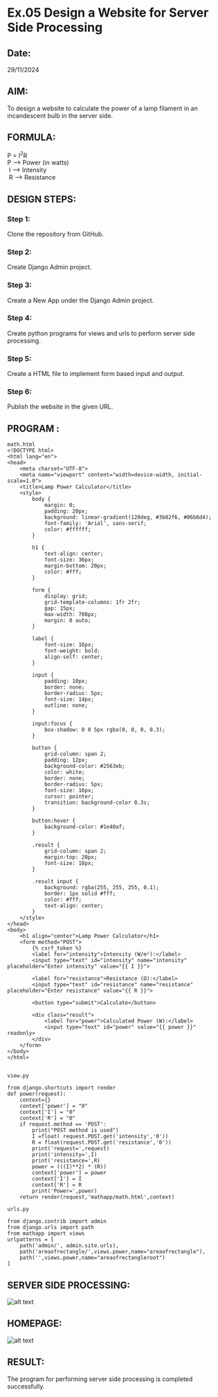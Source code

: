 # Ex.05 Design a Website for Server Side Processing
## Date:
29/11/2024
## AIM:
 To design a website to calculate the power of a lamp filament in an incandescent bulb in the server side. 


## FORMULA:
P = I<sup>2</sup>R
<br> P --> Power (in watts)
<br> I --> Intensity
<br> R --> Resistance

## DESIGN STEPS:

### Step 1:
Clone the repository from GitHub.

### Step 2:
Create Django Admin project.

### Step 3:
Create a New App under the Django Admin project.

### Step 4:
Create python programs for views and urls to perform server side processing.

### Step 5:
Create a HTML file to implement form based input and output.

### Step 6:
Publish the website in the given URL.

## PROGRAM :
```
math.html
<!DOCTYPE html>
<html lang="en">
<head>
    <meta charset="UTF-8">
    <meta name="viewport" content="width=device-width, initial-scale=1.0">
    <title>Lamp Power Calculator</title>
    <style>
        body {
            margin: 0;
            padding: 20px;
            background: linear-gradient(120deg, #3b82f6, #06b6d4);
            font-family: 'Arial', sans-serif;
            color: #ffffff;
        }

        h1 {
            text-align: center;
            font-size: 36px;
            margin-bottom: 20px;
            color: #fff;
        }

        form {
            display: grid;
            grid-template-columns: 1fr 2fr;
            gap: 15px;
            max-width: 700px;
            margin: 0 auto;
        }

        label {
            font-size: 16px;
            font-weight: bold;
            align-self: center;
        }

        input {
            padding: 10px;
            border: none;
            border-radius: 5px;
            font-size: 14px;
            outline: none;
        }

        input:focus {
            box-shadow: 0 0 5px rgba(0, 0, 0, 0.3);
        }

        button {
            grid-column: span 2;
            padding: 12px;
            background-color: #2563eb;
            color: white;
            border: none;
            border-radius: 5px;
            font-size: 16px;
            cursor: pointer;
            transition: background-color 0.3s;
        }

        button:hover {
            background-color: #1e40af;
        }

        .result {
            grid-column: span 2;
            margin-top: 20px;
            font-size: 18px;
        }

        .result input {
            background: rgba(255, 255, 255, 0.1);
            border: 1px solid #fff;
            color: #fff;
            text-align: center;
        }    
    </style>
</head>
<body>
    <h1 align="center">Lamp Power Calculator</h1>
    <form method="POST">
        {% csrf_token %}
        <label for="intensity">Intensity (W/m²):</label>
        <input type="text" id="intensity" name="intensity" placeholder="Enter intensity" value="{{ I }}">

        <label for="resistance">Resistance (Ω):</label>
        <input type="text" id="resistance" name="resistance" placeholder="Enter resistance" value="{{ R }}">

        <button type="submit">Calculate</button>

        <div class="result">
            <label for="power">Calculated Power (W):</label>
            <input type="text" id="power" value="{{ power }}" readonly>
        </div>
    </form>
</body>
</html>


view.py

from django.shortcuts import render 
def power(request): 
    context={} 
    context['power'] = "0" 
    context['I'] = "0" 
    context['R'] = "0" 
    if request.method == 'POST': 
        print("POST method is used")
        I =float( request.POST.get('intensity','0'))
        R = float(request.POST.get('resistance','0'))
        print('request=',request) 
        print('intensity=',I) 
        print('resistance=',R) 
        power = (((I)**2) * (R))
        context['power'] = power 
        context['I'] = I
        context['R'] = R 
        print('Power=',power) 
    return render(request,'mathapp/math.html',context)

urls.py

from django.contrib import admin 
from django.urls import path 
from mathapp import views 
urlpatterns = [ 
    path('admin/', admin.site.urls), 
    path('areaofrectangle/',views.power,name="areaofrectangle"),
    path('',views.power,name="areaofrectangleroot")
]
```


## SERVER SIDE PROCESSING:
![alt text](<Screenshot (51).png>)


## HOMEPAGE:
![alt text](<Screenshot (50).png>)

## RESULT:
The program for performing server side processing is completed successfully.
